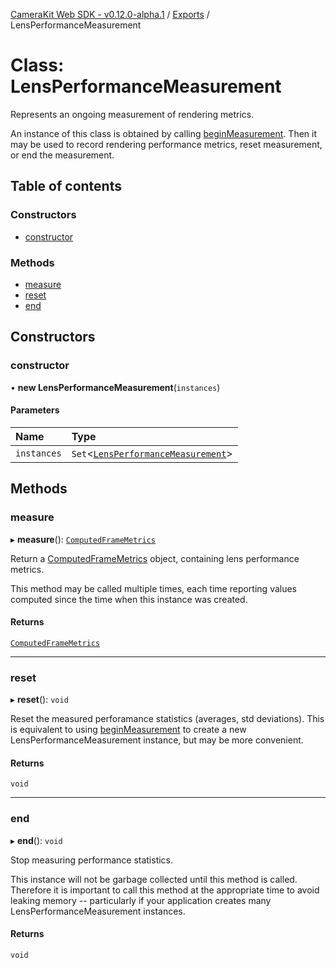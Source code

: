 [CameraKit Web SDK - v0.12.0-alpha.1](../README.md) / [Exports](../modules.md) / LensPerformanceMeasurement

# Class: LensPerformanceMeasurement

Represents an ongoing measurement of rendering metrics.

An instance of this class is obtained by calling [beginMeasurement](LensPerformanceMetrics.md#beginmeasurement). Then it may be
used to record rendering performance metrics, reset measurement, or end the measurement.

## Table of contents

### Constructors

- [constructor](LensPerformanceMeasurement.md#constructor)

### Methods

- [measure](LensPerformanceMeasurement.md#measure)
- [reset](LensPerformanceMeasurement.md#reset)
- [end](LensPerformanceMeasurement.md#end)

## Constructors

### constructor

• **new LensPerformanceMeasurement**(`instances`)

#### Parameters

| Name | Type |
| :------ | :------ |
| `instances` | `Set`<[`LensPerformanceMeasurement`](LensPerformanceMeasurement.md)\> |

## Methods

### measure

▸ **measure**(): [`ComputedFrameMetrics`](../interfaces/ComputedFrameMetrics.md)

Return a [ComputedFrameMetrics](../interfaces/ComputedFrameMetrics.md) object, containing lens performance metrics.

This method may be called multiple times, each time reporting values computed since the time when this instance
was created.

#### Returns

[`ComputedFrameMetrics`](../interfaces/ComputedFrameMetrics.md)

___

### reset

▸ **reset**(): `void`

Reset the measured perforamance statistics (averages, std deviations). This is equivalent to using
[beginMeasurement](LensPerformanceMetrics.md#beginmeasurement) to create a new LensPerformanceMeasurement instance, but may be
more convenient.

#### Returns

`void`

___

### end

▸ **end**(): `void`

Stop measuring performance statistics.

This instance will not be garbage collected until this method is called. Therefore it is important to call this
method at the appropriate time to avoid leaking memory -- particularly if your application creates many
LensPerformanceMeasurement instances.

#### Returns

`void`
